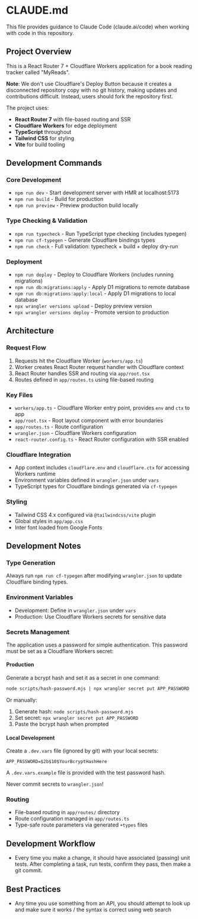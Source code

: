 # CLAUDE.md

This file provides guidance to Claude Code (claude.ai/code) when working with code in this repository.

## Project Overview

This is a React Router 7 + Cloudflare Workers application for a book reading tracker called "MyReads". 

**Note**: We don't use Cloudflare's Deploy Button because it creates a disconnected repository copy with no git history, making updates and contributions difficult. Instead, users should fork the repository first.

The project uses:

- **React Router 7** with file-based routing and SSR
- **Cloudflare Workers** for edge deployment
- **TypeScript** throughout
- **Tailwind CSS** for styling
- **Vite** for build tooling

## Development Commands

### Core Development
- `npm run dev` - Start development server with HMR at localhost:5173
- `npm run build` - Build for production
- `npm run preview` - Preview production build locally

### Type Checking & Validation
- `npm run typecheck` - Run TypeScript type checking (includes typegen)
- `npm run cf-typegen` - Generate Cloudflare bindings types
- `npm run check` - Full validation: typecheck + build + deploy dry-run

### Deployment
- `npm run deploy` - Deploy to Cloudflare Workers (includes running migrations)
- `npm run db:migrations:apply` - Apply D1 migrations to remote database
- `npm run db:migrations:apply:local` - Apply D1 migrations to local database
- `npx wrangler versions upload` - Deploy preview version
- `npx wrangler versions deploy` - Promote version to production

## Architecture

### Request Flow
1. Requests hit the Cloudflare Worker (`workers/app.ts`)
2. Worker creates React Router request handler with Cloudflare context
3. React Router handles SSR and routing via `app/root.tsx`
4. Routes defined in `app/routes.ts` using file-based routing

### Key Files
- `workers/app.ts` - Cloudflare Worker entry point, provides `env` and `ctx` to app
- `app/root.tsx` - Root layout component with error boundaries
- `app/routes.ts` - Route configuration
- `wrangler.json` - Cloudflare Workers configuration
- `react-router.config.ts` - React Router configuration with SSR enabled

### Cloudflare Integration
- App context includes `cloudflare.env` and `cloudflare.ctx` for accessing Workers runtime
- Environment variables defined in `wrangler.json` under `vars`
- TypeScript types for Cloudflare bindings generated via `cf-typegen`

### Styling
- Tailwind CSS 4.x configured via `@tailwindcss/vite` plugin
- Global styles in `app/app.css`
- Inter font loaded from Google Fonts

## Development Notes

### Type Generation
Always run `npm run cf-typegen` after modifying `wrangler.json` to update Cloudflare binding types.

### Environment Variables
- Development: Define in `wrangler.json` under `vars`
- Production: Use Cloudflare Workers secrets for sensitive data

### Secrets Management
The application uses a password for simple authentication. This password must be set as a Cloudflare Workers secret:

#### Production
Generate a bcrypt hash and set it as a secret in one command:
```bash
node scripts/hash-password.mjs | npx wrangler secret put APP_PASSWORD
```

Or manually:
1. Generate hash: `node scripts/hash-password.mjs`
2. Set secret: `npx wrangler secret put APP_PASSWORD`
3. Paste the bcrypt hash when prompted

#### Local Development
Create a `.dev.vars` file (ignored by git) with your local secrets:
```
APP_PASSWORD=$2b$10$YourBcryptHashHere
```

A `.dev.vars.example` file is provided with the test password hash.

Never commit secrets to `wrangler.json`!

### Routing
- File-based routing in `app/routes/` directory
- Route configuration managed in `app/routes.ts`
- Type-safe route parameters via generated `+types` files

## Development Workflow

- Every time you make a change, it should have associated (passing) unit tests. After completing a task, run tests, confirm they pass, then make a git commit.

## Best Practices
- Any time you use something from an API, you should attempt to look up and make sure it works / the syntax is correct using web search